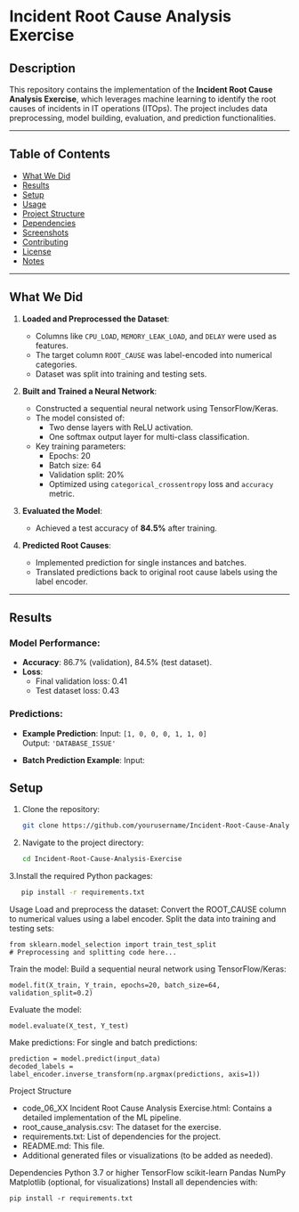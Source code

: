 # Incident Root Cause Analysis Exercise

## Description
This repository contains the implementation of the **Incident Root Cause Analysis Exercise**, which leverages machine learning to identify the root causes of incidents in IT operations (ITOps). The project includes data preprocessing, model building, evaluation, and prediction functionalities.

---

## Table of Contents
- [What We Did](#what-we-did)
- [Results](#results)
- [Setup](#setup)
- [Usage](#usage)
- [Project Structure](#project-structure)
- [Dependencies](#dependencies)
- [Screenshots](#screenshots)
- [Contributing](#contributing)
- [License](#license)
- [Notes](#notes)

---

## What We Did
1. **Loaded and Preprocessed the Dataset**:
   - Columns like `CPU_LOAD`, `MEMORY_LEAK_LOAD`, and `DELAY` were used as features.
   - The target column `ROOT_CAUSE` was label-encoded into numerical categories.
   - Dataset was split into training and testing sets.

2. **Built and Trained a Neural Network**:
   - Constructed a sequential neural network using TensorFlow/Keras.
   - The model consisted of:
     - Two dense layers with ReLU activation.
     - One softmax output layer for multi-class classification.
   - Key training parameters:
     - Epochs: 20
     - Batch size: 64
     - Validation split: 20%
     - Optimized using `categorical_crossentropy` loss and `accuracy` metric.

3. **Evaluated the Model**:
   - Achieved a test accuracy of **84.5%** after training.

4. **Predicted Root Causes**:
   - Implemented prediction for single instances and batches.
   - Translated predictions back to original root cause labels using the label encoder.

---

## Results
### Model Performance:
- **Accuracy**: 86.7% (validation), 84.5% (test dataset).
- **Loss**: 
  - Final validation loss: 0.41
  - Test dataset loss: 0.43

### Predictions:
- **Example Prediction**:
  Input: `[1, 0, 0, 0, 1, 1, 0]`  
  Output: `'DATABASE_ISSUE'`

- **Batch Prediction Example**:
  Input:


## Setup
1. Clone the repository:
   ```bash
   git clone https://github.com/yourusername/Incident-Root-Cause-Analysis-Exercise.git

2. Navigate to the project directory:
   ```bash
   cd Incident-Root-Cause-Analysis-Exercise
3.Install the required Python packages:
``` bash
   pip install -r requirements.txt
```

Usage
Load and preprocess the dataset:
Convert the ROOT_CAUSE column to numerical values using a label encoder.
Split the data into training and testing sets:
```
from sklearn.model_selection import train_test_split
# Preprocessing and splitting code here...
```

Train the model:
Build a sequential neural network using TensorFlow/Keras:
```
model.fit(X_train, Y_train, epochs=20, batch_size=64, validation_split=0.2)
```
Evaluate the model:
```
model.evaluate(X_test, Y_test)
```
Make predictions:
For single and batch predictions:
```
prediction = model.predict(input_data)
decoded_labels = label_encoder.inverse_transform(np.argmax(predictions, axis=1))
```
Project Structure
- code_06_XX Incident Root Cause Analysis Exercise.html: Contains a detailed implementation of the ML pipeline.
- root_cause_analysis.csv: The dataset for the exercise.
- requirements.txt: List of dependencies for the project.
- README.md: This file.
- Additional generated files or visualizations (to be added as needed).

Dependencies
Python 3.7 or higher
TensorFlow
scikit-learn
Pandas
NumPy
Matplotlib (optional, for visualizations)
Install all dependencies with:
```
pip install -r requirements.txt

```





